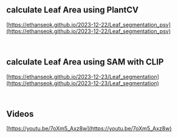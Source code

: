 ## calculate Leaf Area using PlantCV 
[https://ethanseok.github.io/2023-12-22/Leaf_segmentation_psv](https://ethanseok.github.io/2023-12-22/Leaf_segmentation_psv)

<br>

## calculate Leaf Area using SAM with CLIP
[https://ethanseok.github.io/2023-12-23/Leaf_segmentation](https://ethanseok.github.io/2023-12-23/Leaf_segmentation)

<br>

## Videos
[https://youtu.be/7oXm5_Axz8w](https://youtu.be/7oXm5_Axz8w)
